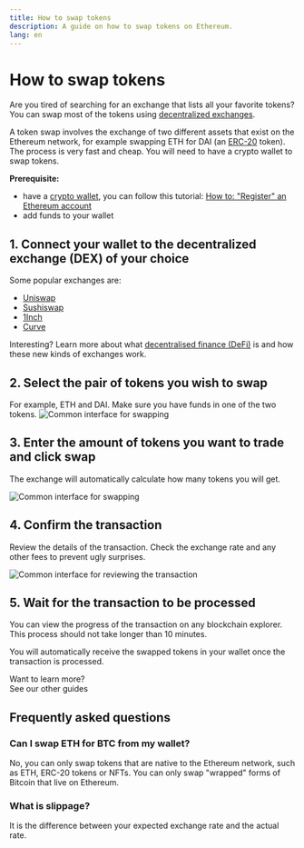```yaml
---
title: How to swap tokens
description: A guide on how to swap tokens on Ethereum.
lang: en
---
```


# How to swap tokens

Are you tired of searching for an exchange that lists all your favorite tokens? You can swap most of the tokens using [decentralized exchanges](/glossary/#dex).

A token swap involves the exchange of two different assets that exist on the Ethereum network, for example swapping ETH for DAI (an [ERC-20](/glossary/#erc-20) token). The process is very fast and cheap. You will need to have a crypto wallet to swap tokens.

**Prerequisite:**

- have a [crypto wallet](/glossary/#wallet), you can follow this tutorial: [How to: "Register" an Ethereum account](/guides/how-to-create-an-ethereum-account/)
- add funds to your wallet

## 1. Connect your wallet to the decentralized exchange (DEX) of your choice

Some popular exchanges are:

- [Uniswap](https://app.uniswap.org/#/swap)
- [Sushiswap](https://www.sushi.com/swap)
- [1Inch](https://app.1inch.io/#/1/unified/swap/ETH/DAI)
- [Curve](https://curve.fi/#/ethereum/swap)

Interesting? Learn more about what [decentralised finance (DeFi)](/defi/) is and how these new kinds of exchanges work.

## 2. Select the pair of tokens you wish to swap

For example, ETH and DAI. Make sure you have funds in one of the two tokens.
![Common interface for swapping](./swap1.png)

## 3. Enter the amount of tokens you want to trade and click swap

The exchange will automatically calculate how many tokens you will get.

![Common interface for swapping](./swap2.png)

## 4. Confirm the transaction

Review the details of the transaction. Check the exchange rate and any other fees to prevent ugly surprises.

![Common interface for reviewing the transaction](./swap3.png)

## 5. Wait for the transaction to be processed

You can view the progress of the transaction on any blockchain explorer. This process should not take longer than 10 minutes.

You will automatically receive the swapped tokens in your wallet once the transaction is processed.
<br />

<Alert variant="update">
<Emoji text=":eyes:" className="text-4xl"/>
<AlertContent className="justify-between flex-row items-center">
  <div>Want to learn more?</div>
  <ButtonLink href="/guides/">
    See our other guides
  </ButtonLink>
</AlertContent>
</Alert>

## Frequently asked questions

### Can I swap ETH for BTC from my wallet?

No, you can only swap tokens that are native to the Ethereum network, such as ETH, ERC-20 tokens or NFTs. You can only swap "wrapped" forms of Bitcoin that live on Ethereum.

### What is slippage?

It is the difference between your expected exchange rate and the actual rate.
